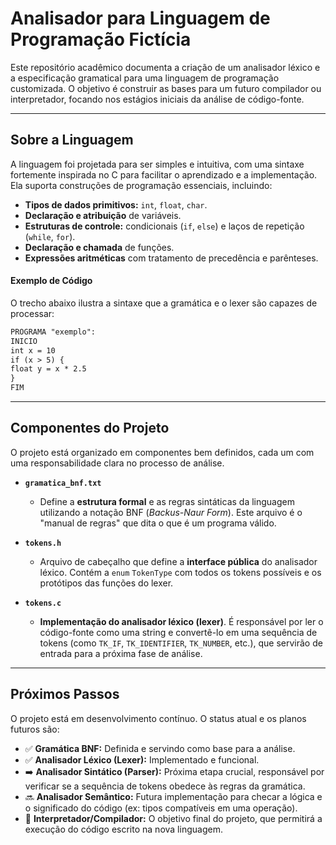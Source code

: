 # Analisador para Linguagem de Programação Fictícia

Este repositório acadêmico documenta a criação de um analisador léxico e a especificação gramatical para uma linguagem de programação customizada. O objetivo é construir as bases para um futuro compilador ou interpretador, focando nos estágios iniciais da análise de código-fonte.

---

## Sobre a Linguagem

A linguagem foi projetada para ser simples e intuitiva, com uma sintaxe fortemente inspirada no C para facilitar o aprendizado e a implementação. Ela suporta construções de programação essenciais, incluindo:

* **Tipos de dados primitivos:** `int`, `float`, `char`.
* **Declaração e atribuição** de variáveis.
* **Estruturas de controle:** condicionais (`if`, `else`) e laços de repetição (`while`, `for`).
* **Declaração e chamada** de funções.
* **Expressões aritméticas** com tratamento de precedência e parênteses.

#### Exemplo de Código

O trecho abaixo ilustra a sintaxe que a gramática e o lexer são capazes de processar:

```txt
PROGRAMA "exemplo":
INICIO
int x = 10
if (x > 5) {
float y = x * 2.5
}
FIM
```

---

## Componentes do Projeto

O projeto está organizado em componentes bem definidos, cada um com uma responsabilidade clara no processo de análise.

* **`gramatica_bnf.txt`**
    * Define a **estrutura formal** e as regras sintáticas da linguagem utilizando a notação BNF (*Backus-Naur Form*). Este arquivo é o "manual de regras" que dita o que é um programa válido.

* **`tokens.h`**
    * Arquivo de cabeçalho que define a **interface pública** do analisador léxico. Contém a `enum` `TokenType` com todos os tokens possíveis e os protótipos das funções do lexer.

* **`tokens.c`**
    * **Implementação do analisador léxico (lexer)**. É responsável por ler o código-fonte como uma string e convertê-lo em uma sequência de tokens (como `TK_IF`, `TK_IDENTIFIER`, `TK_NUMBER`, etc.), que servirão de entrada para a próxima fase de análise.

---

## Próximos Passos

O projeto está em desenvolvimento contínuo. O status atual e os planos futuros são:

* ✅ **Gramática BNF:** Definida e servindo como base para a análise.
* ✅ **Analisador Léxico (Lexer):** Implementado e funcional.
* ➡️ **Analisador Sintático (Parser):** Próxima etapa crucial, responsável por verificar se a sequência de tokens obedece às regras da gramática.
* 🔜 **Analisador Semântico:** Futura implementação para checar a lógica e o significado do código (ex: tipos compatíveis em uma operação).
* 🏁 **Interpretador/Compilador:** O objetivo final do projeto, que permitirá a execução do código escrito na nova linguagem.
